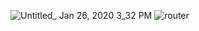 ![Untitled_ Jan 26, 2020 3_32 PM](https://user-images.githubusercontent.com/51996182/73135990-85d3cb80-4051-11ea-84cf-00defab12c79.gif)
![router](https://user-images.githubusercontent.com/51996182/73593899-58839380-4511-11ea-9406-6cdc74a8e91b.gif)
